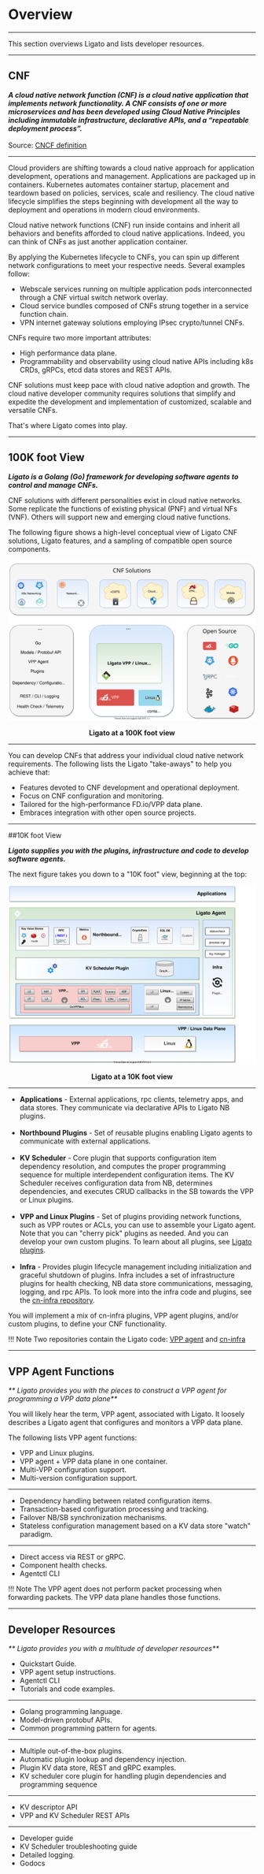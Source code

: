 # Overview

---

This section overviews Ligato and lists developer resources.

---

## CNF

_**A cloud native network function (CNF) is a cloud native application that implements network functionality. A CNF consists of one or more microservices and has been developed using Cloud Native Principles including immutable infrastructure, declarative APIs, and a “repeatable deployment process”.**_<br></br>Source: [CNCF definition](https://github.com/cncf/telecom-user-group/blob/master/whitepaper/cloud_native_thinking_for_telecommunications.md#14-cloud-native-network-functions)

---

Cloud providers are shifting towards a cloud native approach for application development, operations and management. Applications are packaged up in containers. Kubernetes automates container startup, placement and teardown based on policies, services, scale and resiliency. The cloud native lifecycle simplifies the steps beginning with development all the way to deployment and operations in modern cloud environments. 

Cloud native network functions (CNF) run inside contains and inherit all behaviors and benefits afforded to cloud native applications. Indeed, you can think of CNFs as just another application container. 

By applying the Kubernetes lifecycle to CNFs, you can spin up different network configurations to meet your respective needs. Several examples follow:

- Webscale services running on multiple application pods interconnected through a CNF virtual switch network overlay.
- Cloud service bundles composed of CNFs strung together in a service function chain.
- VPN internet gateway solutions employing IPsec crypto/tunnel CNFs. 

CNFs require two more important attributes:

- High performance data plane.
- Programmability and observability using cloud native APIs including k8s CRDs, gRPCs, etcd data stores and REST APIs.

CNF solutions must keep pace with cloud native adoption and growth. The cloud native developer community requires solutions that simplify and expedite the development and implementation of customized, scalable and versatile CNFs. 

That's where Ligato comes into play.

---

## 100K foot View

_**Ligato is a Golang (Go) framework for developing software agents to control and manage CNFs.**_

CNF solutions with different personalities exist in cloud native networks. Some replicate the functions of existing physical (PNF) and virtual NFs (VNF). Others will support new and emerging cloud native functions.

The following figure shows a high-level conceptual view of Ligato CNF solutions, Ligato features, and a sampling of compatible open source components. 

![overview][docs-overview-100k]
<p style="text-align: center; font-weight: bold">Ligato at a 100K foot view</p>

---

You can develop CNFs that address your individual cloud native network requirements. The following lists the Ligato "take-aways" to help you achieve that: 

- Features devoted to CNF development and operational deployment.
- Focus on CNF configuration and monitoring.
- Tailored for the high-performance FD.io/VPP data plane.
- Embraces integration with other open source projects.
     

--- 

##10K foot View

_**Ligato supplies you with the plugins, infrastructure and code to develop software agents.**_

The next figure takes you down to a "10K foot" view, beginning at the top:

![docs-overview-10k][docs-overview-10k]
<p style="text-align: center; font-weight: bold">Ligato at a 10K foot view</p>

---

- **Applications** - External applications, rpc clients, telemetry apps, and data stores. They communicate via declarative APIs to Ligato NB plugins.
<br></br>
- **Northbound Plugins** - Set of reusable plugins enabling Ligato agents to communicate with external applications.
<br></br> 
- **KV Scheduler** - Core plugin that supports configuration item dependency resolution, and computes the proper programming sequence for multiple interdependent configuration items. The KV Scheduler receives configuration data from NB, determines dependencies, and executes CRUD callbacks in the SB towards the VPP or Linux plugins.
<br></br>
- **VPP and Linux Plugins** - Set of plugins providing network functions, such as VPP routes or ACLs, you can use to assemble your Ligato agent. Note that you can "cherry pick" plugins as needed. And you can develop your own custom plugins. To learn about all plugins, see [Ligato plugins](../plugins/plugin-overview.md).
<br></br>
- **Infra** - Provides plugin lifecycle management including initialization and graceful shutdown of plugins. Infra includes a set of infrastructure plugins for health checking, NB data store communications, messaging, logging, and rpc APIs. To look more into the infra code and plugins, see the [cn-infra repository](https://github.com/ligato/cn-infra). 
       

You will implement a mix of cn-infra plugins, VPP agent plugins, and/or custom plugins, to define your CNF functionality.

!!! Note
    Two repositories contain the Ligato code: [VPP agent](https://github.com/ligato/vpp-agent) and [cn-infra](https://github.com/ligato/cn-infra) 

---

## VPP Agent Functions

_** Ligato provides you with the pieces to construct a VPP agent for programming a VPP data plane**_

You will likely hear the term, VPP agent, associated with Ligato. It loosely describes a Ligato agent that configures and monitors a VPP data plane.

The following lists VPP agent functions: 

* VPP and Linux plugins.
* VPP agent + VPP data plane in one container.
* Multi-VPP configuration support.
* Multi-version configuration support.

---

* Dependency handling between related configuration items.
* Transaction-based configuration processing and tracking.
* Failover NB/SB synchronization mechanisms.
* Stateless configuration management based on a KV data store "watch" paradigm.

---

* Direct access via REST or gRPC.
* Component health checks.
* Agentctl CLI


!!! Note
    The VPP agent does not perform packet processing when forwarding packets. The VPP data plane handles those functions. 
 

---


## Developer Resources

_** Ligato provides you with a multitude of developer resources**_

- Quickstart Guide.
- VPP agent setup instructions.
- Agentctl CLI
- Tutorials and code examples.

---
 
- Golang programming language.
- Model-driven protobuf APIs.
- Common programming pattern for agents.

---

- Multiple out-of-the-box plugins.
- Automatic plugin lookup and dependency injection.
- Plugin KV data store, REST and gRPC examples.
- KV scheduler core plugin for handling plugin dependencies and programming sequence

---

- KV descriptor API
- VPP and KV Scheduler REST APIs

---

- Developer guide
- KV Scheduler troubleshooting guide
- Detailed logging.
- Godocs

[docs-overview-100k]: ../img/intro/docs-overview-ligato.svg
[docs-overview-10k]: ../img/intro/docs-overview-10k.svg









  

